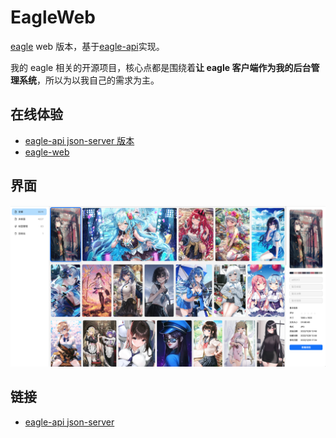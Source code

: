# EagleWeb

[eagle](https://cn.eagle.cool/) web 版本，基于[eagle-api](https://github.com/meetqy/eagle-api)实现。

我的 eagle 相关的开源项目，核心点都是围绕着**让 eagle 客户端作为我的后台管理系统**，所以为以我自己的需求为主。

## 在线体验

- [eagle-api json-server 版本](https://json-server.rao.pics)
- [eagle-web](https://rao.pics)

## 界面

![](./readme/1.png)

## 链接

- [eagle-api json-server](https://github.com/meetqy/eagle-api)
